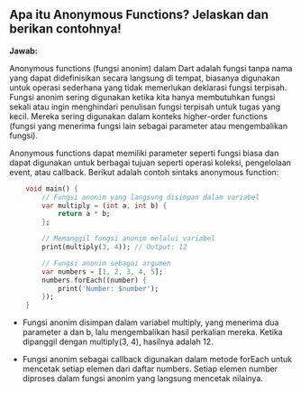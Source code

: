 ## Apa itu Anonymous Functions? Jelaskan dan berikan contohnya!

**Jawab:**

Anonymous functions (fungsi anonim) dalam Dart adalah fungsi tanpa nama yang dapat didefinisikan secara langsung di tempat, biasanya digunakan untuk operasi sederhana yang tidak memerlukan deklarasi fungsi terpisah. Fungsi anonim sering digunakan ketika kita hanya membutuhkan fungsi sekali atau ingin menghindari penulisan fungsi terpisah untuk tugas yang kecil. Mereka sering digunakan dalam konteks higher-order functions (fungsi yang menerima fungsi lain sebagai parameter atau mengembalikan fungsi).

Anonymous functions dapat memiliki parameter seperti fungsi biasa dan dapat digunakan untuk berbagai tujuan seperti operasi koleksi, pengelolaan event, atau callback. Berikut adalah contoh sintaks anonymous function:

```dart
    void main() {
        // Fungsi anonim yang langsung disimpan dalam variabel
        var multiply = (int a, int b) {
            return a * b;
        };

        // Memanggil fungsi anonim melalui variabel
        print(multiply(3, 4)); // Output: 12

        // Fungsi anonim sebagai argumen
        var numbers = [1, 2, 3, 4, 5];
        numbers.forEach((number) {
            print('Number: $number');
        });
    }
```
* Fungsi anonim disimpan dalam variabel multiply, yang menerima dua parameter a dan b, lalu mengembalikan hasil perkalian mereka. Ketika dipanggil dengan multiply(3, 4), hasilnya adalah 12.

* Fungsi anonim sebagai callback digunakan dalam metode forEach untuk mencetak setiap elemen dari daftar numbers. Setiap elemen number diproses dalam fungsi anonim yang langsung mencetak nilainya.